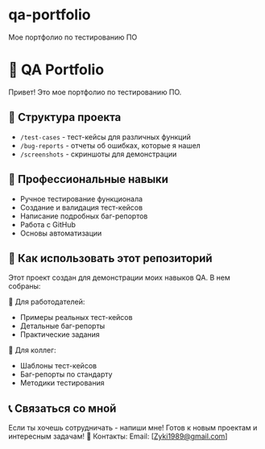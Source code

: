  # qa-portfolio
Mое портфолио по тестированию ПО
# 🧪 QA Portfolio

Привет! Это мое портфолио по тестированию ПО.

## 📁 Структура проекта
- `/test-cases` - тест-кейсы для различных функций
- `/bug-reports` - отчеты об ошибках, которые я нашел
- `/screenshots` - скриншоты для демонстрации

## 💼 Профессиональные навыки
- Ручное тестирование функционала
- Создание и валидация тест-кейсов
- Написание подробных баг-репортов
- Работа с GitHub
- Основы автоматизации

## 📝 Как использовать этот репозиторий
Этот проект создан для демонстрации моих навыков QA. В нем собраны:

🎯 Для работодателей:
- Примеры реальных тест-кейсов
- Детальные баг-репорты
- Практические задания

🎯 Для коллег:
- Шаблоны тест-кейсов
- Баг-репорты по стандарту
- Методики тестирования

## 📞 Связаться со мной
Если ты хочешь сотрудничать - напиши мне! Готов к новым проектам и интересным задачам!
💼 Контакты:
Email: [Zyki1989@gmail.com]
